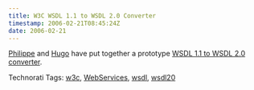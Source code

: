 ```yaml
---
title: W3C WSDL 1.1 to WSDL 2.0 Converter
timestamp: 2006-02-21T08:45:24Z
date: 2006-02-21
---
```


<p><a href="http://www.w3.org/People/LeHegaret/">Philippe</a> and <a href="http://www.w3.org/People/Hugo/">Hugo</a> have put together a prototype <a href="http://www.w3.org/2006/02/WSDLConvert.html">WSDL 1.1 to WSDL 2.0 converter</a>.</p>
<!-- technorati tags start --><p>Technorati Tags: <a href="http://www.technorati.com/tag/w3c" rel="tag">w3c</a>, <a href="http://www.technorati.com/tag/WebServices" rel="tag">WebServices</a>, <a href="http://www.technorati.com/tag/wsdl" rel="tag">wsdl</a>, <a href="http://www.technorati.com/tag/wsdl20" rel="tag">wsdl20</a></p><!-- technorati tags end -->